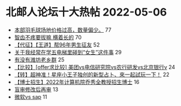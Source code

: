 # 北邮人论坛十大热帖 2022-05-06

- [本部羽毛球场地价格过高，数量偏少。](https://bbs.byr.cn/article/Picture/3319663) 77
- [智齿不疼要拔嘛 横着长的](https://bbs.byr.cn/article/Health/228851) 70
- [【代征】【王道】帮96年男生征友](https://bbs.byr.cn/article/Friends/2023533) 52
- [关于我经常在学五电梯里碰到“女生”这件事](https://bbs.byr.cn/article/Talking/6343694) 29
- [有没有潍坊老乡群](https://bbs.byr.cn/article/Shandong/419990) 25
- [【比较】[offer求比较] 美团vs电信研究院vs农行研发vs北京银行v](https://bbs.byr.cn/article/Job/2162735) 24
- [【转】超神准！星座小王子独创的新型占卜、來一起試玩一下！](https://bbs.byr.cn/article/Constellations/326533) 22
- [【博士招生】2022年计算机院乔秀全教授招生博士](https://bbs.byr.cn/article/AimGraduate/1216687) 16
- [盲审修改后再审](https://bbs.byr.cn/article/Paper/46706) 13
- [微软vs sap](https://bbs.byr.cn/article/WorkLife/1185528) 11


